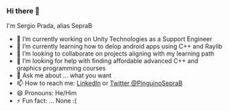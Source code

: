 ### Hi there 👋

I'm Sergio Prada, alias SepraB

<!--
**seprab/seprab** is a ✨ _special_ ✨ repository because its `README.md` (this file) appears on your GitHub profile.
Here are some ideas to get you started:
-->

- 🔭 I’m currently working on Unity Technologies as a Support Engineer
- 🌱 I’m currently learning how to delop android apps using C++ and Raylib
- 👯 I’m looking to collaborate on projects aligning with my learning path
- 🤔 I’m looking for help with finding affordable advanced C++ and graphics programming courses
- 💬 Ask me about ... what you want
- 📫 How to reach me: [LinkedIn](https://www.linkedin.com/in/seprab/) or [Twitter @PinguinoSepraB](https://twitter.com/PinguinoSepraB)
- 😄 Pronouns: He/Him
- ⚡ Fun fact: ... None :(

